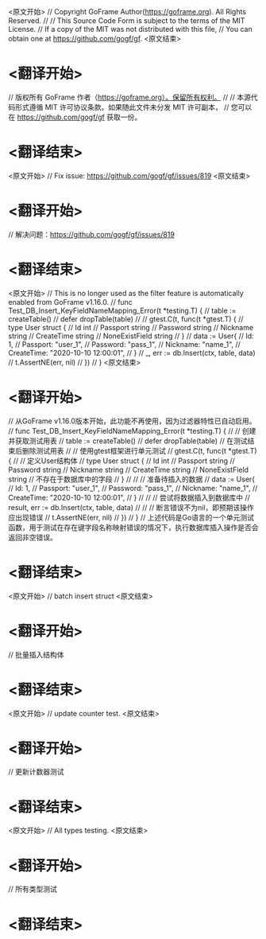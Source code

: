 
<原文开始>
// Copyright GoFrame Author(https://goframe.org). All Rights Reserved.
//
// This Source Code Form is subject to the terms of the MIT License.
// If a copy of the MIT was not distributed with this file,
// You can obtain one at https://github.com/gogf/gf.
<原文结束>

# <翻译开始>
// 版权所有 GoFrame 作者（https://goframe.org）。保留所有权利。
//
// 本源代码形式遵循 MIT 许可协议条款。如果随此文件未分发 MIT 许可副本，
// 您可以在 https://github.com/gogf/gf 获取一份。
# <翻译结束>







<原文开始>
// Fix issue: https://github.com/gogf/gf/issues/819
<原文结束>

# <翻译开始>
// 解决问题：https://github.com/gogf/gf/issues/819
# <翻译结束>


<原文开始>
// This is no longer used as the filter feature is automatically enabled from GoFrame v1.16.0.
// func Test_DB_Insert_KeyFieldNameMapping_Error(t *testing.T) {
//	table := createTable()
//	defer dropTable(table)
//
//	gtest.C(t, func(t *gtest.T) {
//		type User struct {
//			Id             int
//			Passport       string
//			Password       string
//			Nickname       string
//			CreateTime     string
//			NoneExistField string
//		}
//		data := User{
//			Id:         1,
//			Passport:   "user_1",
//			Password:   "pass_1",
//			Nickname:   "name_1",
//			CreateTime: "2020-10-10 12:00:01",
//		}
//		_, err := db.Insert(ctx, table, data)
//		t.AssertNE(err, nil)
//	})
// }
<原文结束>

# <翻译开始>
// 从GoFrame v1.16.0版本开始，此功能不再使用，因为过滤器特性已自动启用。
// func Test_DB_Insert_KeyFieldNameMapping_Error(t *testing.T) {
// 	// 创建并获取测试用表
// 	table := createTable()
// 	defer dropTable(table) // 在测试结束后删除测试用表
// 	// 使用gtest框架进行单元测试
// 	gtest.C(t, func(t *gtest.T) {
// 		// 定义User结构体
// 		type User struct {
// 			Id             int
// 			Passport       string
// 			Password       string
// 			Nickname       string
// 			CreateTime     string
// 			NoneExistField string // 不存在于数据库中的字段
// 		}
// 
// 		// 准备待插入的数据
// 		data := User{
// 			Id:         1,
// 			Passport:   "user_1",
// 			Password:   "pass_1",
// 			Nickname:   "name_1",
// 			CreateTime: "2020-10-10 12:00:01",
// 		}
// 
// 		// 尝试将数据插入到数据库中
// 		result, err := db.Insert(ctx, table, data)
// 
// 		// 断言错误不为nil，即预期该操作应出现错误
// 		t.AssertNE(err, nil)
// 	})
// }
// 上述代码是Go语言的一个单元测试函数，用于测试在存在键字段名称映射错误的情况下，执行数据库插入操作是否会返回非空错误。
# <翻译结束>






















<原文开始>
// batch insert struct
<原文结束>

# <翻译开始>
// 批量插入结构体
# <翻译结束>


<原文开始>
// update counter test.
<原文结束>

# <翻译开始>
// 更新计数器测试
# <翻译结束>


<原文开始>
// All types testing.
<原文结束>

# <翻译开始>
// 所有类型测试
# <翻译结束>

